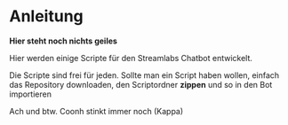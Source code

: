 # Anleitung


**Hier steht noch nichts geiles**

Hier werden einige Scripte für den Streamlabs Chatbot entwickelt.

Die Scripte sind frei für jeden. Sollte man ein Script haben wollen, einfach das Repository downloaden, den Scriptordner **zippen** und so in den Bot importieren

Ach und btw. Coonh stinkt immer noch (Kappa)